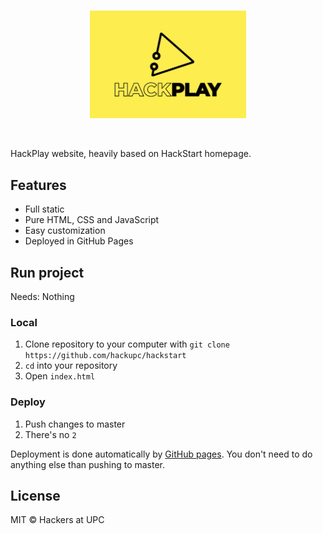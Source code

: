 <br>
<p align="center">
  <img alt="HackPlay" src="assets/img/logo_title.png" width="250"/>
</p>
<br>

HackPlay website, heavily based on HackStart homepage.

## Features

- Full static
- Pure HTML, CSS and JavaScript
- Easy customization
- Deployed in GitHub Pages

## Run project

Needs: Nothing

### Local 

1. Clone repository to your computer with `git clone https://github.com/hackupc/hackstart`
2. `cd` into your repository
3. Open `index.html`

### Deploy

1. Push changes to master
2. There's no `2`

Deployment is done automatically by [GitHub pages](https://pages.github.com/). You don't need to do anything else than pushing to master.


## License

MIT © Hackers at UPC
